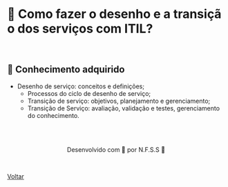 <h1>🚀 Como fazer o desenho e a transição dos serviços com ITIL?</h1>

<br>

<h2> 🧠 Conhecimento adquirido </h2>

- Desenho de serviço: conceitos e definições;
  - Processos do ciclo de desenho de serviço;
  - Transição de serviço: objetivos, planejamento e gerenciamento;
  - Transição de Serviço: avaliação, validação e testes, gerenciamento do conhecimento.

<br><br>

<p align="center"> Desenvolvido com 💜 por N.F.S.S 👋 <p>

<br>

<a href="./README.md">Voltar</a>